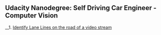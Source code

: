 Udacity Nanodegree: Self Driving Car Engineer - Computer Vision
-------

__1. [Identify Lane Lines on the road of a video stream](https://github.com/kwy518/Self-Driving-Car-Computer-Vision/tree/master/CarND-LaneLines-P1)
